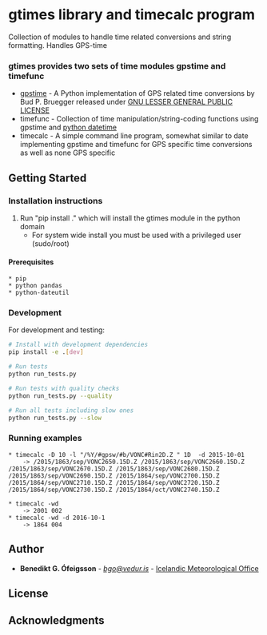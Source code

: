 # gtimes library and timecalc program

Collection of modules to handle time related conversions and string formatting. Handles GPS-time

### gtimes provides two sets of time modules gpstime and timefunc

- [gpstime](http://software.ligo.org/docs/glue/glue.gpstime-module.html#GpsSecondsFromPyUTC) - A Python implementation of GPS related time conversions by Bud P. Bruegger released under [GNU LESSER GENERAL PUBLIC LICENSE](https://www.gnu.org/licenses/lgpl.html)
- timefunc - Collection of time manipulation/string-coding functions using gpstime and [python datetime](https://docs.python.org/3/library/datetime.html)
- timecalc - A simple command line program, somewhat similar to date implementing gpstime and timefunc for GPS specific time conversions
  as well as none GPS specific

## Getting Started

### Installation instructions

1. Run "pip install ." which will install the gtimes module in the python domain
   - For system wide install you must be used with a privileged user (sudo/root)

#### Prerequisites

    * pip
    * python pandas
    * python-dateutil

### Development

For development and testing:

```bash
# Install with development dependencies
pip install -e .[dev]

# Run tests
python run_tests.py

# Run tests with quality checks
python run_tests.py --quality

# Run all tests including slow ones
python run_tests.py --slow
```

### Running examples

    * timecalc -D 10 -l "/%Y/#gpsw/#b/VONC#Rin2D.Z " 1D  -d 2015-10-01
        -> /2015/1863/sep/VONC2650.15D.Z /2015/1863/sep/VONC2660.15D.Z /2015/1863/sep/VONC2670.15D.Z /2015/1863/sep/VONC2680.15D.Z /2015/1863/sep/VONC2690.15D.Z /2015/1864/sep/VONC2700.15D.Z /2015/1864/sep/VONC2710.15D.Z /2015/1864/sep/VONC2720.15D.Z /2015/1864/sep/VONC2730.15D.Z /2015/1864/oct/VONC2740.15D.Z

    * timecalc -wd
        -> 2001 002
    * timecalc -wd -d 2016-10-1
        -> 1864 004

## Author

- **Benedikt G. Ófeigsson** - _<bgo@vedur.is>_ - [Icelandic Meteorological Office](http://en.vedur.is)

## License

## Acknowledgments
